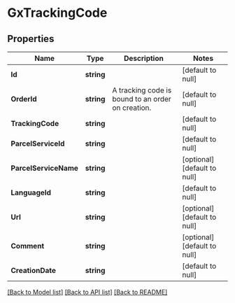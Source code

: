 # GxTrackingCode

## Properties
Name | Type | Description | Notes
------------ | ------------- | ------------- | -------------
**Id** | **string** |  | [default to null]
**OrderId** | **string** | A tracking code is bound to an order on creation. | [default to null]
**TrackingCode** | **string** |  | [default to null]
**ParcelServiceId** | **string** |  | [default to null]
**ParcelServiceName** | **string** |  | [optional] [default to null]
**LanguageId** | **string** |  | [default to null]
**Url** | **string** |  | [optional] [default to null]
**Comment** | **string** |  | [optional] [default to null]
**CreationDate** | **string** |  | [default to null]

[[Back to Model list]](../README.md#documentation-for-models) [[Back to API list]](../README.md#documentation-for-api-endpoints) [[Back to README]](../README.md)

